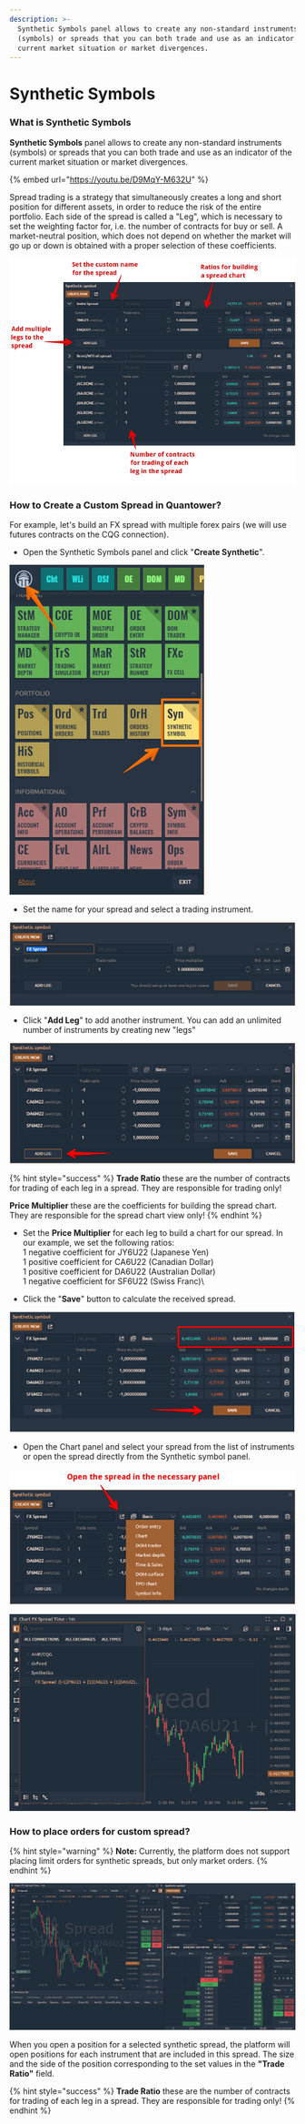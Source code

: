```yaml
---
description: >-
  Synthetic Symbols panel allows to create any non-standard instruments
  (symbols) or spreads that you can both trade and use as an indicator of the
  current market situation or market divergences.
---
```


# Synthetic Symbols

### What is Synthetic Symbols

**Synthetic Symbols** panel allows to create any non-standard instruments (symbols) or spreads that you can both trade and use as an indicator of the current market situation or market divergences.

{% embed url="https://youtu.be/D9MqY-M632U" %}

Spread trading is a strategy that simultaneously creates a long and short position for different assets, in order to reduce the risk of the entire portfolio. Each side of the spread is called a "Leg", which is necessary to set the weighting factor for, i.e. the number of contracts for buy or sell. A market-neutral position, which does not depend on whether the market will go up or down is obtained with a proper selection of these coefficients.

![General view of Synthetic Symbols in Quantower platform](../.gitbook/assets/synthetic-symbol-2021-06-21-18.53.16.png)

### How to Create a Custom Spread in Quantower?

For example, let's build an FX spread with multiple forex pairs (we will use futures contracts on the CQG connection).

* Open the Synthetic Symbols panel and click "**Create Synthetic**".

![](<../.gitbook/assets/image (245).png>)

* Set the name for your spread and select a trading instrument.

![](<../.gitbook/assets/image (260).png>)

* Click "**Add Leg**" to add another instrument. You can add an unlimited number of instruments by creating new "legs"

![Click "Add Leg" to add another instrument for Synthetic symbol](<../.gitbook/assets/image (356) (1).png>)

{% hint style="success" %}
**Trade Ratio** these are the number of contracts for trading of each leg in a spread. They are responsible for trading only!

**Price Multiplier** these are the coefficients for building the spread chart. They are responsible for the spread chart view only!
{% endhint %}

* Set the **Price Multiplier** for each leg to build a chart for our spread. In our example, we set the following ratios:\
  &#x20; 1 negative coefficient for JY6U22 (Japanese Yen) \
  &#x20; 1 positive coefficient for CA6U22 (Canadian Dollar)\
  &#x20; 1 positive coefficient for DA6U22 (Australian Dollar)\
  &#x20; 1 negative coefficient for SF6U22 (Swiss Franc)\

* Click the "**Save**" button to calculate the received spread.

![](<../.gitbook/assets/image (357).png>)

* Open the Chart panel and select your spread from the list of instruments or open the spread directly from the Synthetic symbol panel.

![Open the spread in the desired panel](<../.gitbook/assets/image (355).png>)

![FX Spread of multiple forex pairs](<../.gitbook/assets/image (256).png>)

### How to place orders for custom spread?

{% hint style="warning" %}
**Note:** Currently, the platform does not support placing limit orders for synthetic spreads, but only market orders.
{% endhint %}

![](../.gitbook/assets/synthetic-placing-orders.gif)

When you open a position for a selected synthetic spread, the platform will open positions for each instrument that are included in this spread. The size and the side of the position corresponding to the set values in the **"Trade Ratio"** field.

{% hint style="success" %}
**Trade Ratio** these are the number of contracts for trading of each leg in a spread. They are responsible for trading only!
{% endhint %}

